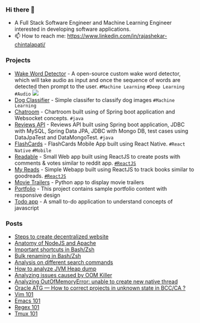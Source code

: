 ### Hi there 👋

- A Full Stack Software Engineer and Machine Learning Engineer interested in developing software applications. 
- 📫 How to reach me: https://www.linkedin.com/in/rajashekar-chintalapati/

### Projects 
- [Wake Word Detector](https://github.com/rajashekar/WakeWordDetector) - A open-source custom wake word detector, which will take audio as input and once the sequence of words are detected then prompt to the user. `#Machine Learning` `#Deep Learning` `#Audio`
  <img src="https://github.com/rajashekar/WakeWordDetector/blob/main/images/wake_word_detect.png"/>
- [Dog Classifier](https://github.com/rajashekar/dog_classifier) - Simple classifer to classify dog images `#Machine Learning`
- [Chatroom](https://github.com/rajashekar/chatroom) - Chartroom built using of Spring boot application and Websocket concepts. `#java`
- [Reviews API](https://github.com/rajashekar/reviews-api-v2) - Reviews API built using Spring boot application, JDBC with MySQL, Spring Data JPA, JDBC with Mongo DB, test cases using DataJpaTest and DataMongoTest. `#java`
- [FlashCards](https://github.com/rajashekar/UdaciCards) - FlashCards Mobile App built using React Native. `#React Native` `#Mobile`
- [Readable](https://github.com/rajashekar/readable-only-react) - Small Web app built using ReactJS to create posts with comments & votes similar to reddit app. [`#ReactJS`](reactjs.md)
- [My Reads](https://github.com/rajashekar/react-myreads) - Simple Webapp built using ReactJS to track books similar to goodreads. [`#ReactJS`](reactjs.md)
- [Movie Trailers](https://github.com/rajashekar/MovieTrailers) - Python app to display movie trailers
- [Portfolio](https://github.com/rajashekar/Portfolio) - This project contains sample portfolio content with responsive design
- [Todo app](https://github.com/rajashekar/todo-app) - A small to-do application to understand concepts of javascript


### Posts
- [Steps to create decentralized website](https://rajashekar.org/posts/steps-to-create-decentralized-website/)
- [Anatomy of NodeJS and Apache](https://medium.com/swlh/anatomy-of-nodejs-and-apache-9ac173d4a0f8)
- [Important shortcuts in Bash/Zsh](https://rcdfens.medium.com/important-shortcuts-in-bash-zsh-d131fa837ca)
- [Bulk renaming in Bash/Zsh](https://rcdfens.medium.com/bulk-renaming-in-bash-zsh-603ec6258edf)
- [Analysis on different search commands](https://rcdfens.medium.com/analysis-on-different-search-commands-1009cc4514e5)
- [How to analyze JVM Heap dump](https://rcdfens.medium.com/how-to-analyze-jvm-heap-dump-6f0b46d34985)
- [Analyzing issues caused by OOM Killer](https://rcdfens.medium.com/analyzing-issues-caused-by-oom-killer-2933a13e3e09)
- [Analyzing OutOfMemoryError: unable to create new native thread](https://rcdfens.medium.com/analyzing-outofmemoryerror-unable-to-create-new-native-thread-7df40f1730ab)
- [Oracle ATG — How to correct projects in unknown state in BCC/CA ?](https://rcdfens.medium.com/how-to-correct-projects-in-unknown-state-in-bcc-ca-f90f07509334)
- [Vim 101](https://rajashekar.org/posts/vim/)
- [Emacs 101](https://rajashekar.org/posts/emacs/)
- [Regex 101](https://rajashekar.org/posts/regex/)
- [Tmux 101](https://rajashekar.org/posts/tmux/)

<!--
**rajashekar/rajashekar** is a ✨ _special_ ✨ repository because its `README.md` (this file) appears on your GitHub profile.

Here are some ideas to get you started:

- 🔭 I’m currently working on ...
- 🌱 I’m currently learning ...
- 👯 I’m looking to collaborate on ...
- 🤔 I’m looking for help with ...
- 💬 Ask me about ...
- 📫 How to reach me: ...
- 😄 Pronouns: ...
- ⚡ Fun fact: ...
-->
